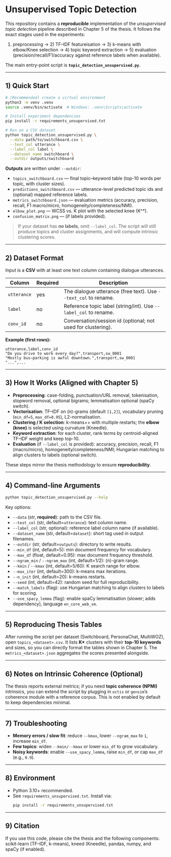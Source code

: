 



# Unsupervised Topic Detection 

This repository contains a **reproducible** implementation of the *unsupervised topic detection* pipeline described in Chapter 5 of the thesis. It follows the exact stages used in the experiments:

1) preprocessing → 2) TF–IDF featureisation → 3) k-means with elbow/Knee selection → 4) topic keyword extraction → 5) evaluation (precision/recall/F1/accuracy against reference labels when available).

The main entry-point script is **`topic_detection_unsupervised.py`**.

---

## 1) Quick Start

```bash
# (Recommended) create a virtual environment
python3 -m venv .venv
source .venv/bin/activate  # Windows: .venv\Scripts\activate

# Install experiment dependencies
pip install -r requirements_unsupervised.txt

# Run on a CSV dataset
python topic_detection_unsupervised.py \
  --data path/to/switchboard.csv \
  --text_col utterance \
  --label_col label \
  --dataset_name switchboard \
  --outdir outputs/switchboard
```

**Outputs** are written under `--outdir`:
- `topics_switchboard.csv` — final topic–keyword table (top-10 words per topic, with cluster sizes).
- `predictions_switchboard.csv` — utterance-level predicted topic ids and (optional) mapped reference labels.
- `metrics_switchboard.json` — evaluation metrics (accuracy, precision, recall, F1 macro/micro, homogeneity/completeness/NMI).
- `elbow_plot.png` — WCSS vs. K plot with the selected knee \(K^\*\).
- `confusion_matrix.png` — (if labels provided).

> If your dataset has **no labels**, omit `--label_col`. The script will still produce topics and cluster assignments, and will compute intrinsic clustering scores.

---

## 2) Dataset Format

Input is a **CSV** with at least one text column containing dialogue utterances.

| Column        | Required | Description                                                      |
|---------------|----------|------------------------------------------------------------------|
| `utterance`   | yes      | The dialogue utterance (free text). Use `--text_col` to rename. |
| `label`       | no       | Reference topic label (string/int). Use `--label_col` to rename.|
| `conv_id`     | no       | Conversation/session id (optional; not used for clustering).    |

**Example (first rows):**
```csv
utterance,label,conv_id
"Do you drive to work every day?",transport,sw_0001
"Mostly bus—parking is awful downtown.",transport,sw_0001
"...",...
```

---

## 3) How It Works (Aligned with Chapter 5)

- **Preprocessing**: case-folding, punctuation/URL removal, tokenisation, stopword removal, optional bigrams; lemmatisation optional (spaCy switch).
- **Vectorisation**: TF–IDF on \(n\)-grams (default `[1,2]`), vocabulary pruning (`min_df=5`, `max_df=0.95`), L2-normalisation.
- **Clustering / K selection**: k-means++ with multiple restarts; the **elbow (knee)** is selected using curvature (Kneedle).
- **Keyword extraction**: for each cluster, rank terms by centroid-aligned TF–IDF weight and keep top-10.
- **Evaluation** (if `--label_col` is provided): accuracy, precision, recall, F1 (macro/micro), homogeneity/completeness/NMI; Hungarian matching to align clusters to labels (optional switch).

These steps mirror the thesis methodology to ensure **reproducibility**.

---

## 4) Command-line Arguments

```bash
python topic_detection_unsupervised.py --help
```

Key options:

- `--data` (str, **required**): path to the CSV file.
- `--text_col` (str, default=`utterance`): text column name.
- `--label_col` (str, optional): reference label column name (if available).
- `--dataset_name` (str, default=`dataset`): short tag used in output filenames.
- `--outdir` (str, default=`outputs`): directory to write results.
- `--min_df` (int, default=5): min document frequency for vocabulary.
- `--max_df` (float, default=0.95): max document frequency threshold.
- `--ngram_min` / `--ngram_max` (int, default=1/2): \(n\)-gram range.
- `--kmin` / `--kmax` (int, default=5/60): K search range for elbow.
- `--max_iter` (int, default=300): k-means max iterations.
- `--n_init` (int, default=20): k-means restarts.
- `--seed` (int, default=42): random seed for full reproducibility.
- `--match_labels` (flag): use Hungarian matching to align clusters to labels for scoring.
- `--use_spacy_lemma` (flag): enable spaCy lemmatisation (slower; adds dependency), language `en_core_web_sm`.

---

## 5) Reproducing Thesis Tables

After running the script per dataset (Switchboard, PersonaChat, MultiWOZ), open
`topics_<dataset>.csv`. It lists **K\*** clusters with their **top-10 keywords** and sizes, so you can directly format the tables shown in Chapter 5. The `metrics_<dataset>.json` aggregates the scores presented alongside.

---

## 6) Notes on Intrinsic Coherence (Optional)

The thesis reports external metrics; if you need **topic coherence (NPMI)** intrinsics, you can extend the script by plugging in `octis` or `gensim`’s coherence module with a reference corpus. This is not enabled by default to keep dependencies minimal.

---

## 7) Troubleshooting

- **Memory errors / slow fit**: reduce `--kmax`, lower `--ngram_max` to `1`, increase `min_df`.
- **Few topics**: widen `--kmin/--kmax` or lower `min_df` to grow vocabulary.
- **Noisy keywords**: enable `--use_spacy_lemma`, raise `min_df`, or cap `max_df` (e.g., `0.9`).

---

## 8) Environment

- Python 3.10+ recommended.
- See `requirements_unsupervised.txt`. Install via:
  ```bash
  pip install -r requirements_unsupervised.txt
  ```

---

## 9) Citation

If you use this code, please cite the thesis and the following components: scikit-learn (TF–IDF, k-means), kneed (Kneedle), pandas, numpy, and spaCy (if enabled).
